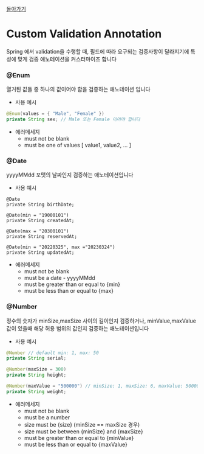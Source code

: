
[돌아가기](https://github.com/LEEJ0NGWAN/DevelopmentExperience)

# Custom Validation Annotation

Spring 에서 validation을 수행할 때, 필드에 따라 요구되는 검증사항이 달라지기에 특성에 맞게 검증 애노테이션을 커스터마이즈 합니다

### @Enum
열거된 값들 중 하나의 값이어야 함을 검증하는 애노테이션 입니다

- 사용 예시

``` java
@Enum(values = { "Male", "Female" })
private String sex; // Male 또는 Female 이어야 합니다
```

- 에러메세지
  - must not be blank
  - must be one of values [ value1, value2, ... ]

### @Date
yyyyMMdd 포맷의 날짜인지 검증하는 애노테이션입니다

- 사용 예시

```
@Date
private String birthDate;

@Date(min = "19000101")
private String createdAt;

@Date(max = "20300101")
private String reservedAt;

@Date(min = "20220325", max ="20230324")
private String updatedAt;
```

- 에러메세지
  - must not be blank
  - must be a date - yyyyMMdd
  - must be greater than or equal to {min}
  - must be less than or equal to {max}

### @Number
정수의 숫자가 minSize,maxSize 사이의 길이인지 검증하거나, minValue,maxValue 값이 있을때 해당 허용 범위의 값인지 검증하는 애노테이션입니다

- 사용 예시

```java
@Number // default min: 1, max: 50
private String serial;

@Number(maxSize = 300)
private String height;

@Number(maxValue = "500000") // minSize: 1, maxSize: 6, maxValue: 500000
private String weight;
```

- 에러메세지
  - must not be blank
  - must be a number
  - size must be {size} (minSize == maxSize 경우)
  - size must be between {minSize} and {maxSize}
  - must be greater than or equal to {minValue}
  - must be less than or equal to {maxValue}
